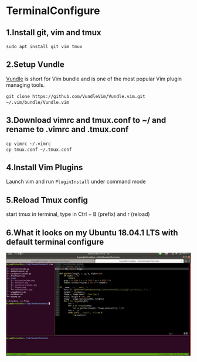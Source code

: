 # TerminalConfigure

## 1.Install git, vim and tmux
    sudo apt install git vim tmux
## 2.Setup Vundle
  [Vundle](https://github.com/VundleVim/Vundle.vim) is short for Vim bundle and is one of the most popular Vim plugin managing tools.

    git clone https://github.com/VundleVim/Vundle.vim.git ~/.vim/bundle/Vundle.vim
## 3.Download vimrc and tmux.conf to ~/ and rename to .vimrc and .tmux.conf
    cp vimrc ~/.vimrc
    cp tmux.conf ~/.tmux.conf
## 4.Install Vim Plugins
  Launch vim and run `PluginInstall` under command mode
## 5.Reload Tmux config
  start tmux in terminal, type in Ctrl + B (prefix) and r (reload)
## 6.What it looks on my Ubuntu 18.04.1 LTS with default terminal configure
  ![rendering](https://github.com/NightMarcher/MyVimConfigure/blob/master/rendering.png?raw=true "rendering")
